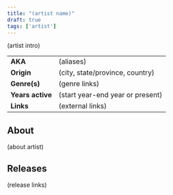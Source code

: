 ```yaml
---
title: "(artist name)"
draft: true
tags: ['artist']
---
```


(artist intro)

|                  |                                  |
| ---------------- | -------------------------------- |
| **AKA**          | (aliases)                        |
| **Origin**       | (city, state/province, country)  |
| **Genre(s)**     | (genre links)                    |
| **Years active** | (start year-end year or present) |
| **Links**        | (external links)                 |

## About
(about artist)

## Releases
(release links)